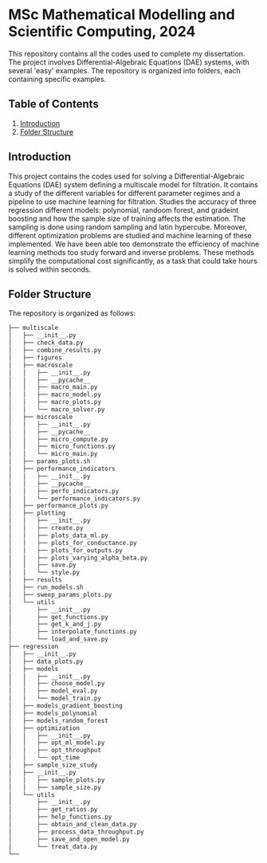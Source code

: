 # MSc Mathematical Modelling and Scientific Computing, 2024


This repository contains all the codes used to complete my dissertation. The project involves Differential-Algebraic Equations (DAE) systems, with several 'easy' examples. The repository is organized into folders, each containing specific examples.

## Table of Contents
1. [Introduction](#introduction)
2. [Folder Structure](#folder-structure)

## Introduction
This project contains the codes used for solving a Differential-Algebraic Equations (DAE) system defining a multiscale model for filtration. It contains a study of the different variables for different parameter regimes and a pipeline to use machine learning for filtration. Studies the accuracy of three regression different models: polynomial, randoom forest, and gradeint boosting and how the sample size of training affects the estimation. The sampling is done using random sampling and latin hypercube. Moreover, different optimization problems are studied and machine learning of these implemented. We have been able too demonstrate the efficiency of machine learning methods too study forward and inverse problems. These methods simplify the computational cost significantly, as a task that could take hours is solved within seconds.

## Folder Structure
The repository is organized as follows:
```bash
├── multiscale
│   ├── __init__.py
│   ├── check_data.py
│   ├── combine_results.py
│   ├── figures
│   ├── macroscale
│   │   ├── __init__.py
│   │   ├── __pycache__
│   │   ├── macro_main.py
│   │   ├── macro_model.py
│   │   ├── macro_plots.py
│   │   └── macro_solver.py
│   ├── microscale
│   │   ├── __init__.py
│   │   ├── __pycache__
│   │   ├── micro_compute.py
│   │   ├── micro_functions.py
│   │   └── micro_main.py
│   ├── params_plots.sh
│   ├── performance_indicators
│   │   ├── __init__.py
│   │   ├── __pycache__
│   │   ├── perfo_indicators.py
│   │   └── performance_indicators.py
│   ├── performance_plots.py
│   ├── plotting
│   │   ├── __init__.py
│   │   ├── create.py
│   │   ├── plots_data_ml.py
│   │   ├── plots_for_conductance.py
│   │   ├── plots_for_outputs.py
│   │   ├── plots_varying_alpha_beta.py
│   │   ├── save.py
│   │   └── style.py
│   ├── results
│   ├── run_models.sh
│   ├── sweep_params_plots.py
│   └── utils
│       ├── __init__.py
│       ├── get_functions.py
│       ├── get_k_and_j.py
│       ├── interpolate_functions.py
│       └── load_and_save.py
├── regression
│   ├── __init__.py
│   ├── data_plots.py
│   ├── models
│   │   ├── __init__.py
│   │   ├── choose_model.py
│   │   ├── model_eval.py
│   │   └── model_train.py
│   ├── models_gradient_boosting
│   ├── models_polynomial
│   ├── models_random_forest
│   ├── optimization
│   │   ├── __init__.py
│   │   ├── opt_ml_model.py
│   │   ├── opt_throughput
│   │   └── opt_time
│   ├── sample_size_study
│   ├── __init__.py
│   │   ├── sample_plots.py
│   │   ├── sample_size.py
│   └── utils
│       ├── __init__.py
│       ├── get_ratios.py
│       ├── help_functions.py
│       ├── obtain_and_clean_data.py
│       ├── process_data_throughput.py
│       ├── save_and_open_model.py
│       └── treat_data.py
└──



```